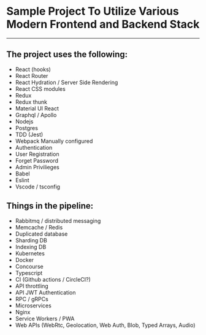 # Sample Project To Utilize Various Modern Frontend and Backend Stack
-----
## The project uses the following:

- React (hooks)
- React Router
- React Hydration / Server Side Rendering
- React CSS modules
- Redux
- Redux thunk
- Material UI React
- Graphql / Apollo
- Nodejs
- Postgres
- TDD (Jest)
- Webpack Manually configured
- Authentication
- User Registration
- Forget Password
- Admin Privilieges 
- Babel
- Eslint
- Vscode / tsconfig

## Things in the pipeline:

- Rabbitmq / distributed messaging
- Memcache / Redis
- Duplicated database
- Sharding DB
- Indexing DB
- Kubernetes
- Docker
- Concourse
- Typescript
- CI (Github actions / CircleCI?)
- API throttling
- API JWT Authentication
- RPC / gRPCs
- Microservices
- Nginx
- Service Workers / PWA
- Web APIs (WebRtc, Geolocation, Web Auth, Blob, Typed Arrays, Audio)
